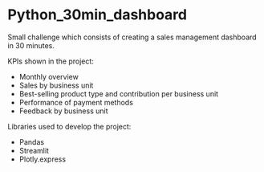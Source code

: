 # Python_30min_dashboard

Small challenge which consists of creating a sales management dashboard in 30 minutes. 

KPIs shown in the project:

- Monthly overview
- Sales by business unit
- Best-selling product type and contribution per business unit
- Performance of payment methods
- Feedback by business unit

Libraries used to develop the project:

- Pandas
- Streamlit
- Plotly.express
